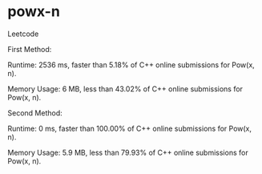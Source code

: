 # powx-n
Leetcode

First Method:


Runtime: 2536 ms, faster than 5.18% of C++ online submissions for Pow(x, n).


Memory Usage: 6 MB, less than 43.02% of C++ online submissions for Pow(x, n).


Second Method:


Runtime: 0 ms, faster than 100.00% of C++ online submissions for Pow(x, n).


Memory Usage: 5.9 MB, less than 79.93% of C++ online submissions for Pow(x, n).
